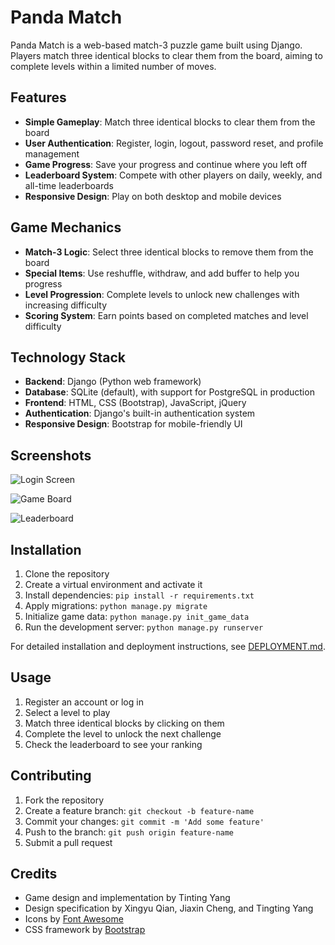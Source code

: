 # Panda Match

Panda Match is a web-based match-3 puzzle game built using Django. Players match three identical blocks to clear them from the board, aiming to complete levels within a limited number of moves.

## Features

- **Simple Gameplay**: Match three identical blocks to clear them from the board
- **User Authentication**: Register, login, logout, password reset, and profile management
- **Game Progress**: Save your progress and continue where you left off
- **Leaderboard System**: Compete with other players on daily, weekly, and all-time leaderboards
- **Responsive Design**: Play on both desktop and mobile devices

## Game Mechanics

- **Match-3 Logic**: Select three identical blocks to remove them from the board
- **Special Items**: Use reshuffle, withdraw, and add buffer to help you progress
- **Level Progression**: Complete levels to unlock new challenges with increasing difficulty
- **Scoring System**: Earn points based on completed matches and level difficulty

## Technology Stack

- **Backend**: Django (Python web framework)
- **Database**: SQLite (default), with support for PostgreSQL in production
- **Frontend**: HTML, CSS (Bootstrap), JavaScript, jQuery
- **Authentication**: Django's built-in authentication system
- **Responsive Design**: Bootstrap for mobile-friendly UI

## Screenshots

![Login Screen](screenshots/login.png)

![Game Board](screenshots/gameplay.png)

![Leaderboard](screenshots/leaderboard.png)

## Installation

1. Clone the repository
2. Create a virtual environment and activate it
3. Install dependencies: `pip install -r requirements.txt`
4. Apply migrations: `python manage.py migrate`
5. Initialize game data: `python manage.py init_game_data`
6. Run the development server: `python manage.py runserver`

For detailed installation and deployment instructions, see [DEPLOYMENT.md](DEPLOYMENT.md).

## Usage

1. Register an account or log in
2. Select a level to play
3. Match three identical blocks by clicking on them
4. Complete the level to unlock the next challenge
5. Check the leaderboard to see your ranking

## Contributing

1. Fork the repository
2. Create a feature branch: `git checkout -b feature-name`
3. Commit your changes: `git commit -m 'Add some feature'`
4. Push to the branch: `git push origin feature-name`
5. Submit a pull request


## Credits

- Game design and implementation by Tinting Yang
- Design specification by Xingyu Qian, Jiaxin Cheng, and Tingting Yang
- Icons by [Font Awesome](https://fontawesome.com/)
- CSS framework by [Bootstrap](https://getbootstrap.com/)
